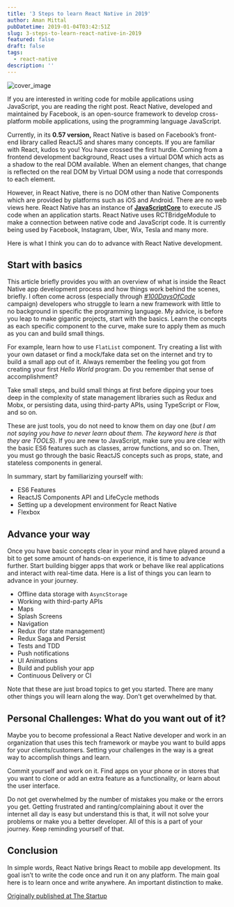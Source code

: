 ```yaml
---
title: '3 Steps to learn React Native in 2019'
author: Aman Mittal
pubDatetime: 2019-01-04T03:42:51Z
slug: 3-steps-to-learn-react-native-in-2019
featured: false
draft: false
tags:
  - react-native
description: ''
---
```


![cover_image](https://i.imgur.com/LUgTT2v.jpg)

If you are interested in writing code for mobile applications using JavaScript, you are reading the right post. React Native, developed and maintained by Facebook, is an open-source framework to develop cross-platform mobile applications, using the programming language JavaScript.

Currently, in its **0.57 version,** React Native is based on Facebook’s front-end library called ReactJS and shares many concepts. If you are familiar with React, kudos to you! You have crossed the first hurdle. Coming from a frontend development background, React uses a virtual DOM which acts as a shadow to the real DOM available. When an element changes, that change is reflected on the real DOM by Virtual DOM using a node that corresponds to each element.

However, in React Native, there is no DOM other than Native Components which are provided by platforms such as iOS and Android. There are no web views here. React Native has an instance of [**JavaScriptCore**](https://facebook.github.io/react-native/docs/javascript-environment.html) to execute JS code when an application starts. React Native uses RCTBridgeModule to make a connection between native code and JavaScript code. It is currently being used by Facebook, Instagram, Uber, Wix, Tesla and many more.

Here is what I think you can do to advance with React Native development.

## Start with basics

This article briefly provides you with an overview of what is inside the React Native app development process and how things work behind the scenes, briefly. I often come across (especially through [_#100DaysOfCode_](https://x.com/_100DaysOfCOde) campaign) developers who struggle to learn a new framework with little to no background in specific the programming language. My advice, is before you leap to make gigantic projects, start with the basics. Learn the concepts as each specific component to the curve, make sure to apply them as much as you can and build small things.

For example, learn how to use `FlatList` component. Try creating a list with your own dataset or find a mock/fake data set on the internet and try to build a small app out of it. Always remember the feeling you got from creating your first _Hello World_ program. Do you remember that sense of accomplishment?

Take small steps, and build small things at first before dipping your toes deep in the complexity of state management libraries such as Redux and Mobx, or persisting data, using third-party APIs, using TypeScript or Flow, and so on.

These are just tools, you do not need to know them on day one (_but I am not saying you have to never learn about them. The keyword here is that they are TOOLS_). If you are new to JavaScript, make sure you are clear with the basic ES6 features such as classes, arrow functions, and so on. Then, you must go through the basic ReactJS concepts such as props, state, and stateless components in general.

In summary, start by familiarizing yourself with:

- ES6 Features
- ReactJS Components API and LifeCycle methods
- Setting up a development environment for React Native
- Flexbox

## Advance your way

Once you have basic concepts clear in your mind and have played around a bit to get some amount of hands-on experience, it is time to advance further. Start building bigger apps that work or behave like real applications and interact with real-time data. Here is a list of things you can learn to advance in your journey.

- Offline data storage with `AsyncStorage`
- Working with third-party APIs
- Maps
- Splash Screens
- Navigation
- Redux (for state management)
- Redux Saga and Persist
- Tests and TDD
- Push notifications
- UI Animations
- Build and publish your app
- Continuous Delivery or CI

Note that these are just broad topics to get you started. There are many other things you will learn along the way. Don’t get overwhelmed by that.

## Personal Challenges: What do you want out of it?

Maybe you to become professional a React Native developer and work in an organization that uses this tech framework or maybe you want to build apps for your clients/customers. Setting your challenges in the way is a great way to accomplish things and learn.

Commit yourself and work on it. Find apps on your phone or in stores that you want to clone or add an extra feature as a functionality, or learn about the user interface.

Do not get overwhelmed by the number of mistakes you make or the errors you get. Getting frustrated and ranting/complaining about it over the internet all day is easy but understand this is that, it will not solve your problems or make you a better developer. All of this is a part of your journey. Keep reminding yourself of that.

## Conclusion

In simple words, React Native brings React to mobile app development. Its goal isn’t to write the code once and run it on any platform. The main goal here is to learn once and write anywhere. An important distinction to make.

[Originally published at The Startup](https://medium.com/swlh/3-steps-to-learn-react-native-in-2019-5cdb3d1e1c84)
